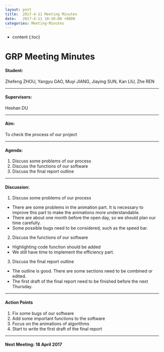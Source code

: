 ```yaml
---
layout: post
title:  2017-4-11 Meeting Minutes
date:   2017-4-11 10:30:00 +0800
categories: Meeting-Minutes
---
```


* content
{:toc}


# GRP Meeting Minutes


#### Student: 

Zhefeng ZHOU, Yangyu GAO, Muyi JIANG, Jiaying SUN, Kan LIU, Zhe REN

---

#### Supervisors: 

Heshan DU

---

#### Aim: 

To check the process of our project


---

#### Agenda: 

1.	Discuss some problems of our process
2.	Discuss the functions of our software
3.	Discuss the final report outline


---

#### Discussion:

1.	Discuss some problems of our process
 *	There are some problems in the animation part. It is necessary to improve this part to make the animations more understandable.
 *	There are about one month before the open day, so we should plan our time carefully.
 *	Some possible bugs need to be considered, such as the speed bar.

2.	Discuss the functions of our software
 *	Highlighting code function should be added
 *	We still have time to implement the efficiency part. 

3. Discuss the final report outline  
 *	The outline is good. There are some sections need to be combined or edited.
 *	The first draft of the final report need to be finished before the next Thursday.

---

#### Action Points

1.  Fix some bugs of our software
2.	Add some important functions to the software
3.	Focus on the animations of algorithms 
4.	Start to write the first draft of the final report

	
---
	 
#### Next Meeting: 18 April 2017



